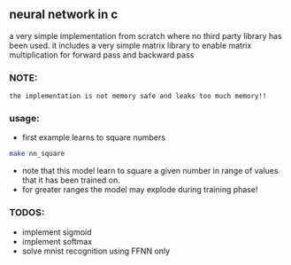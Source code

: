 ## neural network in c
 a very simple implementation from scratch where no third party library has been used.
 it includes a very simple matrix library to enable matrix multiplication for forward pass and backward pass

### NOTE:
    the implementation is not memory safe and leaks too much memory!!

### usage:
* first example learns to square numbers
```bash
make nn_square
```
* note that this model learn to square a given number in range of values that it has been trained on.
* for greater ranges the model may explode during training phase!

### TODOS:
* implement sigmoid
* implement softmax
* solve mnist recognition using FFNN only
